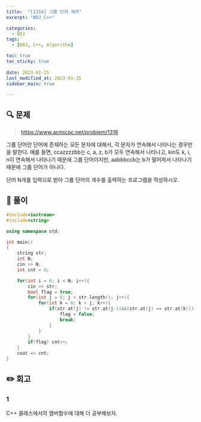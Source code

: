 ```yaml
---
title:  "[1316] 그룹 단어 체커"
excerpt: "BOJ_C++"

categories:
  - BOJ
tags:
  - [BOJ, C++, Algorithm]

toc: true
toc_sticky: true
 
date: 2023-01-25
last_modified_at: 2023-01-25
sidebar_main: true

---
```

<!--
문제 🔍
풀이 🎯 ⭕ ❌
주의할 점 🚨
짚고갈 점 ✏️
기타 🔥🌝🪐🔔
-->
## 🔍 문제
> <https://www.acmicpc.net/problem/1316>
<div class="notice" markdown="1">
그룹 단어란 단어에 존재하는 모든 문자에 대해서, 각 문자가 연속해서 나타나는 경우만을 말한다. 예를 들면, ccazzzzbb는 c, a, z, b가 모두 연속해서 나타나고, kin도 k, i, n이 연속해서 나타나기 때문에 그룹 단어이지만, aabbbccb는 b가 떨어져서 나타나기 때문에 그룹 단어가 아니다.

단어 N개를 입력으로 받아 그룹 단어의 개수를 출력하는 프로그램을 작성하시오.
</div>

## 🎯 풀이
```cpp
#include<iostream>
#include<string>

using namespace std;

int main()
{
    string str;
    int N;
    cin >> N;
    int cnt = 0;

    for(int i = 0; i < N; i++){
        cin >> str;
        bool flag = true;
        for(int j = 0; j < str.length(); j++){
            for(int k = 0; k < j; k++){
                if(str.at(j) != str.at(j-1)&&(str.at(j) == str.at(k))){
                    flag = false;
                    break;
                }
            }
        }
        if(flag) cnt++;
    }
    cout << cnt;
}

```

## ✏️ 회고
### 1
C++ 클래스에서의 멤버함수에 대해 더 공부해보자.